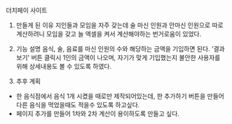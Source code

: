 더치페이 사이트 

1. 만들게 된 이유
지인들과 모임을 자주 갖는데 술 마신 인원과 안마신 인원으로 따로 계산하려니 모임을 갖고 늘 엑셀을 켜서 계산해야하는 번거로움이 있었다. 

2. 기능 설명
음식, 술, 음료를 마신 인원의 수와 해당하는 금액을 기입하면 된다. 
'결과보기' 버튼 클릭시 1인의 금액이 나오며, 자기가 맞게 기입했는지 불안한 사용자를 위해 상세내용도 볼 수 있도록 하였다.

3. 추후 계획
  - 한 음식점에서 음식 1개 시켰을 때로만 제작되어있는데, 한 추가하기 버튼을 만들어 다른 음식을 먹었을때도 적을수 있도록 하고싶다. 
  - 페이지 추가를 만들어 1차와 2차 계산이 용이하도록 만들고 싶다. 
  

